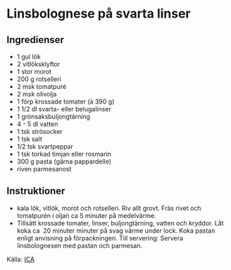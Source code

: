# Linsbolognese på svarta linser

## Ingredienser

* 1 gul lök
* 2 vitlöksklyftor
* 1 stor morot
* 200 g rotselleri
* 2 msk tomatpuré
* 2 msk olivolja
* 1 förp krossade tomater (à 390 g)
* 1 1/2 dl svarta- eller belugalinser
* 1 grönsaksbuljongtärning
* 4 -  5 dl vatten
* 1 tsk strösocker
* 1 tsk salt
* 1/2 tsk svartpeppar
* 1 tsk torkad timjan eller rosmarin
* 300 g pasta (gärna pappardelle)
* riven parmesanost

## Instruktioner

* kala lök, vitlök, morot och rotselleri. Riv allt grovt. Fräs rivet och tomatpurén i oljan ca 5 minuter på medelvärme.
* Tillsätt krossade tomater, linser, buljongtärning, vatten och kryddor. Låt koka ca  20 minuter minuter på svag värme under lock. Koka pastan enligt anvisning på förpackningen. Till servering: Servera linsbolognesen med pastan och parmesan.

 Källa: [ICA](https://www.ica.se/recept/linsbolognese-pa-svarta-linser-723825/)